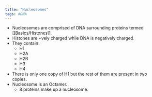 ```yaml
---
title: "Nucleosomes"
tags: #DNA
---
```


- Nucleosomes are comprised of DNA surrounding proteins termed [[Basics/Histones]].
- Histones are +vely charged while DNA is negatively charged.
-   They contain: 
	- H1
	- H2A
	- H2B
	- H3
	- H4
- There is only one copy of H1 but the rest of them are present in two copies.
- Nucleosome is an Octamer. 
	- 8 proteins make up a nucleosome.